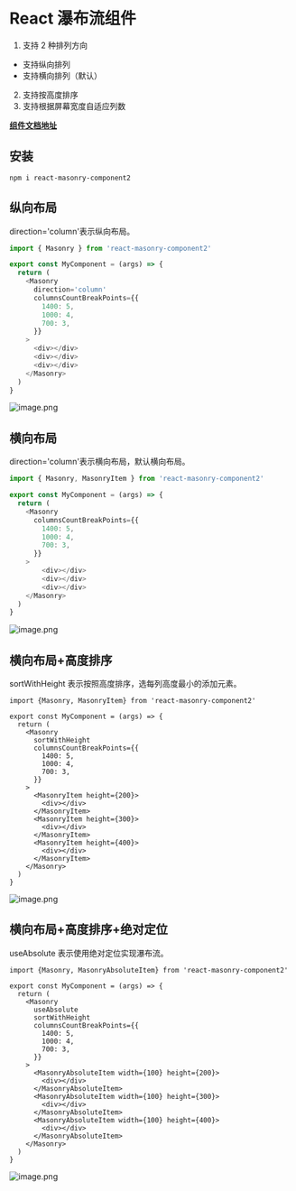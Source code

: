 
# React 瀑布流组件

1. 支持 2 种排列方向

- 支持纵向排列
- 支持横向排列（默认）

2. 支持按高度排序
3. 支持根据屏幕宽度自适应列数

**[组件文档地址](https://632339a3ed0b247d36b0fa3c-njrsmzdcdj.chromatic.com/?path=/story/%E4%BB%8B%E7%BB%8D--page)**
## 安装

```
npm i react-masonry-component2
```

## 纵向布局

direction='column'表示纵向布局。

```js
import { Masonry } from 'react-masonry-component2'

export const MyComponent = (args) => {
  return (
    <Masonry
      direction='column'
      columnsCountBreakPoints={{
        1400: 5,
        1000: 4,
        700: 3,
      }}
    >
      <div></div>
      <div></div>
      <div></div>
    </Masonry>
  )
}
```

![image.png](https://p3-juejin.byteimg.com/tos-cn-i-k3u1fbpfcp/7336aaf68f594065a262ca832f5fdba3~tplv-k3u1fbpfcp-watermark.image?)

## 横向布局

direction='column'表示横向布局，默认横向布局。

```js
import { Masonry, MasonryItem } from 'react-masonry-component2'

export const MyComponent = (args) => {
  return (
    <Masonry
      columnsCountBreakPoints={{
        1400: 5,
        1000: 4,
        700: 3,
      }}
    >
        <div></div>
        <div></div>
        <div></div>
    </Masonry>
  )
}
```

![image.png](https://p1-juejin.byteimg.com/tos-cn-i-k3u1fbpfcp/d3e944abbc864873bdf76755b1306756~tplv-k3u1fbpfcp-watermark.image?)

## 横向布局+高度排序

sortWithHeight 表示按照高度排序，选每列高度最小的添加元素。

```tsx
import {Masonry, MasonryItem} from 'react-masonry-component2'

export const MyComponent = (args) => {
  return (
    <Masonry
      sortWithHeight
      columnsCountBreakPoints={{
        1400: 5,
        1000: 4,
        700: 3,
      }}
    >
      <MasonryItem height={200}>
        <div></div>
      </MasonryItem>
      <MasonryItem height={300}>
        <div></div>
      </MasonryItem>
      <MasonryItem height={400}>
        <div></div>
      </MasonryItem>
    </Masonry>
  )
}
```

![image.png](https://p9-juejin.byteimg.com/tos-cn-i-k3u1fbpfcp/0995a2a67ac24001b57e434300a7ecd0~tplv-k3u1fbpfcp-watermark.image?)

## 横向布局+高度排序+绝对定位

useAbsolute 表示使用绝对定位实现瀑布流。

```tsx
import {Masonry, MasonryAbsoluteItem} from 'react-masonry-component2'

export const MyComponent = (args) => {
  return (
    <Masonry
      useAbsolute
      sortWithHeight
      columnsCountBreakPoints={{
        1400: 5,
        1000: 4,
        700: 3,
      }}
    >
      <MasonryAbsoluteItem width={100} height={200}>
        <div></div>
      </MasonryAbsoluteItem>
      <MasonryAbsoluteItem width={100} height={300}>
        <div></div>
      </MasonryAbsoluteItem>
      <MasonryAbsoluteItem width={100} height={400}>
        <div></div>
      </MasonryAbsoluteItem>
    </Masonry>
  )
}
```

![image.png](https://p6-juejin.byteimg.com/tos-cn-i-k3u1fbpfcp/cca86944185842fba3f976332e481d13~tplv-k3u1fbpfcp-watermark.image?)
